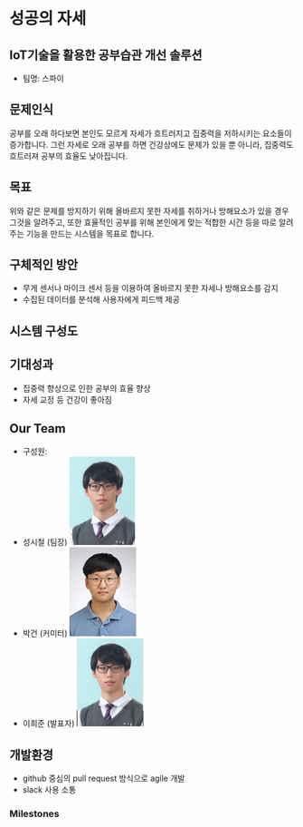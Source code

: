 # 성공의 자세

## IoT기술을 활용한 공부습관 개선 솔루션

* 팀명: 스파이

## 문제인식

공부를 오래 하다보면 본인도 모르게 자세가 흐트러지고 집중력을 저하시키는 요소들이 증가합니다. 그런 자세로 오래 공부를 하면 건강상에도 문제가 있을 뿐 아니라, 집중력도 흐트러져 공부의 효율도 낮아집니다.

## 목표

위와 같은 문제를 방지하기 위해 올바르지 못한 자세를 취하거나 방해요소가 있을 경우 그것을 알려주고, 또한 효율적인 공부를 위해 본인에게 맞는 적합한 시간 등을 따로 알려주는 기능을 만드는 시스템을 목표로 합니다.

## 구체적인 방안

* 무게 센서나 마이크 센서 등을 이용하여 올바르지 못한 자세나 방해요소를 감지
* 수집된 데이터를 분석해 사용자에게 피드백 제공

## 시스템 구성도

## 기대성과

* 집중력 향상으로 인한 공부의 효율 향상
* 자세 교정 등 건강이 좋아짐

## Our Team

* 구성원:
* 성시철 (팀장) ![Sung](img/Sung.jpg)
* 박건 (커미터) ![Park](img/Park.jpg)
* 이희준 (발표자) ![Lee](img/Lee.jpg)

## 개발환경

* github 중심의 pull request 방식으로 agile 개발
* slack 사용 소통

### Milestones


